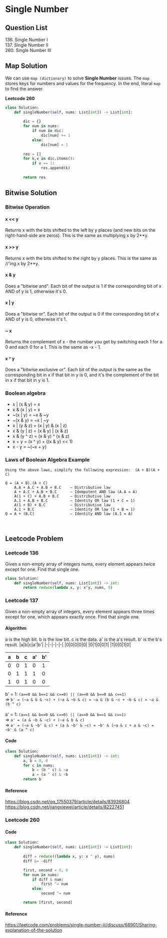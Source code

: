 # Single Number

## Question List
136\. Single Number I \
137\. Single Number II \
260\. Single Number III


## Map Solution 
We can use `map (dictionary)` to solve **Single Number** issues. The `map` stores keys for numbers and values for the frequency. In the end, literal `map` to find the answer. 

**Leetcode 260**
```Python
class Solution:
    def singleNumber(self, nums: List[int]) -> List[int]:
        
        dic = {}
        for num in nums:
            if num in dic:
                dic[num] += 1
            else:
                dic[num] = 1
        
        res = []
        for k,v in dic.items():
            if v == 1:
                res.append(k)
        
        return res
```

## Bitwise Solution

### Bitwise Operation 

#### x << y
Returns x with the bits shifted to the left by y places (and new bits on the right-hand-side are zeros). This is the same as multiplying x by 2**y.
#### x >> y
Returns x with the bits shifted to the right by y places. This is the same as //'ing x by 2**y.
#### x & y
Does a "bitwise and". Each bit of the output is 1 if the corresponding bit of x AND of y is 1, otherwise it's 0.
#### x | y
Does a "bitwise or". Each bit of the output is 0 if the corresponding bit of x AND of y is 0, otherwise it's 1.
#### ~ x
Returns the complement of x - the number you get by switching each 1 for a 0 and each 0 for a 1. This is the same as -x - 1.
#### x ^ y
Does a "bitwise exclusive or". Each bit of the output is the same as the corresponding bit in x if that bit in y is 0, and it's the complement of the bit in x if that bit in y is 1.

### Boolean algebra
- x | (x & y) = x
- x & (x | y) = x
- ~(x | y) = ~x & ~y
- ~(x & y) = ~x | ~y
- x | (y & z) = (x | y) & (x | z)
- x & (y | z) = (x & y) | (x & z)
- x & (y ^ z) = (x & y) ^ (x & z)
- x + y = (x ^ y) + ((x & y) << 1)
- x - y = ~(~x + y)

### Laws of Boolean Algebra Example 
```
Using the above laws, simplify the following expression:  (A + B)(A + C)

Q =	(A + B).(A + C)	 
 	A.A + A.C + A.B + B.C	 – Distributive law
 	A + A.C + A.B + B.C	     – Idempotent AND law (A.A = A)
 	A(1 + C) + A.B + B.C	 – Distributive law
 	A.1 + A.B + B.C	         – Identity OR law (1 + C = 1)
 	A(1 + B) + B.C	         – Distributive law
 	A.1 + B.C	             – Identity OR law (1 + B = 1)
Q =	A + (B.C)	             – Identity AND law (A.1 = A)
```

<br>

## Leetcode Problem
### Leetcode 136 <br>
Given a non-empty array of integers nums, every element appears twice except for one. Find that single one.
```python
class Solution:
    def singleNumber(self, nums: List[int]) -> int:
        return reduce(lambda x, y: x^y, nums, 0)
```

### Leetcode 137 <br>
Given a non-empty array of integers, every element appears three times except for one, which appears exactly once. Find that single one.

#### Algorithm
a is the high bit. b is the low bit. c is the data. a' is the a's result. b' is the b's result.
|a|b|c|a'|b'|
|-|-|-|-|-|
|0|0|0|0|0|
|0|1|0|0|1|
|1|0|0|1|0|

|a|b|c|a'|b'|
|-|-|-|-|-|
|0|0|1|0|1|
|0|1|1|1|0|
|1|0|1|0|0|

b' = 1: `(a==0 && b==1 && c==0) || (a==0 && b==0 && c==1)` <br>
=> `b' = (~a & b & ~c) + (~a & ~b & c) = ~a & (b & ~c + ~b & c) = ~a & (b ^ c)` <br><br>
a' = 1: `(a==1 && b==0 && c==0) || (a==0 && b==1 && c==1)` <br>
=> `a' = (a & ~b & ~c) + (~a & b & c)` <br>
=> `a' = (~a & ~b' & c) + (a & ~b' & ~c) = ~b' & (~a & c + a & ~c) = ~b' & (a ^ c)`

#### Code
```python
class Solution:
    def singleNumber(self, nums: List[int]) -> int:
        a, b = 0, 0
        for c in nums:
            b = (b ^ c) & ~a
            a = (a ^ c) & ~b
        return b
```

#### Reference
https://blog.csdn.net/qq_17550379/article/details/83926804
https://blog.csdn.net/jiangxiewei/article/details/82227451


### Leetcode 260
#### Code
```python
class Solution:
    def singleNumber(self, nums: List[int]) -> List[int]:
        
        diff = reduce((lambda x, y: x ^ y), nums)
        diff &= -diff

        first, second = 0, 0
        for num in nums:
            if diff & num:
                first ^= num
            else:
                second ^= num

        return [first, second]
```


#### Reference
https://leetcode.com/problems/single-number-iii/discuss/68901/Sharing-explanation-of-the-solution

